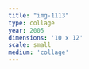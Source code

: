 ```yaml
---
title: "img-1113"
type: collage
year: 2005
dimensions: '10 x 12'
scale: small
medium: 'collage'
---
```

